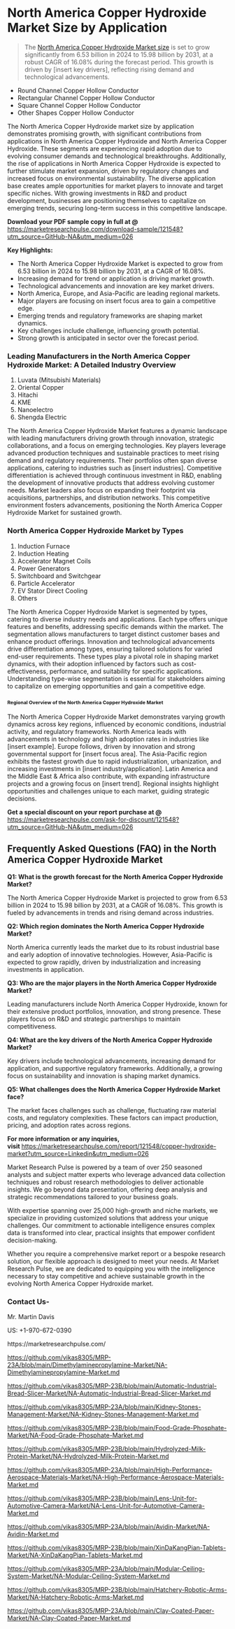 <h1>North America Copper Hydroxide Market&nbsp;Size by Application</h1><blockquote><p>The <a href="https://marketresearchpulse.com/download-sample/121548?utm_source=GitHub-NA&amp;utm_medium=026">North America Copper Hydroxide Market size</a> is set to grow significantly from 6.53 billion in 2024 to 15.98 billion by 2031, at a robust CAGR of 16.08% during the forecast period. This growth is driven by [insert key drivers], reflecting rising demand and technological advancements.</p></blockquote><ul><li>Round Channel Copper Hollow Conductor<li> Rectangular Channel Copper Hollow Conductor<li> Square Channel Copper Hollow Conductor<li> Other Shapes Copper Hollow Conductor</li></ul><p>The North America Copper Hydroxide market size by application demonstrates promising growth, with significant contributions from applications in North America Copper Hydroxide and North America Copper Hydroxide. These segments are experiencing rapid adoption due to evolving consumer demands and technological breakthroughs. Additionally, the rise of applications in North America Copper Hydroxide is expected to further stimulate market expansion, driven by regulatory changes and increased focus on environmental sustainability. The diverse application base creates ample opportunities for market players to innovate and target specific niches. With growing investments in R&D and product development, businesses are positioning themselves to capitalize on emerging trends, securing long-term success in this competitive landscape.</p><p><strong>Download your PDF sample copy in full at @ </strong><a href="https://marketresearchpulse.com/download-sample/121548?utm_source=GitHub-NA&amp;utm_medium=026">https://marketresearchpulse.com/download-sample/121548?utm_source=GitHub-NA&amp;utm_medium=026</a></p><p><strong>Key Highlights: </strong></p><ul><li>The North America Copper Hydroxide Market is expected to grow from 6.53 billion in 2024 to 15.98 billion by 2031, at a CAGR of 16.08%.</li><li>Increasing demand for trend or application is driving market growth.</li><li>Technological advancements and innovation are key market drivers.</li><li>North America, Europe, and Asia-Pacific are leading regional markets.</li><li>Major players are focusing on insert focus area to gain a competitive edge.</li><li>Emerging trends and regulatory frameworks are shaping market dynamics.</li><li>Key challenges include challenge, influencing growth potential.</li><li>Strong growth is anticipated in sector over the forecast period.</li></ul><h3>Leading Manufacturers in the North America Copper Hydroxide Market: A Detailed Industry Overview</h3><ol><li>Luvata (Mitsubishi Materials)</li><li>Oriental Copper</li><li>Hitachi</li><li>KME</li><li>Nanoelectro</li><li>Shengda Electric</li></ol><div class="flex max-w-full flex-col flex-grow"><div class="min-h-8 text-message flex w-full flex-col items-end gap-2 whitespace-normal break-words [.text-message+&amp;]:mt-5" dir="auto" data-message-author-role="assistant" data-message-id="fd8432e4-4910-450d-b182-61b7bfb0a01f" data-message-model-slug="gpt-4o"><div class="flex w-full flex-col gap-1 empty:hidden first:pt-[3px]"><div class="markdown prose w-full break-words dark:prose-invert light"><p>The North America Copper Hydroxide Market features a dynamic landscape with leading manufacturers driving growth through innovation, strategic collaborations, and a focus on emerging technologies. Key players leverage advanced production techniques and sustainable practices to meet rising demand and regulatory requirements. Their portfolios often span diverse applications, catering to industries such as [insert industries]. Competitive differentiation is achieved through continuous investment in R&amp;D, enabling the development of innovative products that address evolving customer needs. Market leaders also focus on expanding their footprint via acquisitions, partnerships, and distribution networks. This competitive environment fosters advancements, positioning the North America Copper Hydroxide Market for sustained growth.</p></div></div></div></div><h3>North America Copper Hydroxide Market by Types</h3><ol><li>Induction Furnace<li> Induction Heating<li> Accelerator Magnet Coils<li> Power Generators<li> Switchboard and Switchgear<li> Particle Accelerator<li> EV Stator Direct Cooling<li> Others</li></ol><div class="flex max-w-full flex-col flex-grow"><div class="min-h-8 text-message flex w-full flex-col items-end gap-2 whitespace-normal break-words [.text-message+&amp;]:mt-5" dir="auto" data-message-author-role="assistant" data-message-id="084470be-0bb7-4664-bddf-5156b4f41249" data-message-model-slug="gpt-4o-mini"><div class="flex w-full flex-col gap-1 empty:hidden first:pt-[3px]"><div class="markdown prose w-full break-words dark:prose-invert light"><p>The North America Copper Hydroxide Market is segmented by types, catering to diverse industry needs and applications. Each type offers unique features and benefits, addressing specific demands within the market. The segmentation allows manufacturers to target distinct customer bases and enhance product offerings. Innovation and technological advancements drive differentiation among types, ensuring tailored solutions for varied end-user requirements. These types play a pivotal role in shaping market dynamics, with their adoption influenced by factors such as cost-effectiveness, performance, and suitability for specific applications. Understanding type-wise segmentation is essential for stakeholders aiming to capitalize on emerging opportunities and gain a competitive edge.</p></div></div></div></div><h3><span style="font-size: 11px;">Regional Overview of the North America Copper Hydroxide Market</span></h3><div class="flex max-w-full flex-col flex-grow"><div class="min-h-8 text-message flex w-full flex-col items-end gap-2 whitespace-normal break-words [.text-message+&amp;]:mt-5" dir="auto" data-message-author-role="assistant" data-message-id="e9038762-ce64-4e30-91c9-9bd413514231" data-message-model-slug="gpt-4o-mini"><div class="flex w-full flex-col gap-1 empty:hidden first:pt-[3px]"><div class="markdown prose w-full break-words dark:prose-invert light"><p>The North America Copper Hydroxide Market demonstrates varying growth dynamics across key regions, influenced by economic conditions, industrial activity, and regulatory frameworks. North America leads with advancements in technology and high adoption rates in industries like [insert example]. Europe follows, driven by innovation and strong governmental support for [insert focus area]. The Asia-Pacific region exhibits the fastest growth due to rapid industrialization, urbanization, and increasing investments in [insert industry/application]. Latin America and the Middle East &amp; Africa also contribute, with expanding infrastructure projects and a growing focus on [insert trend]. Regional insights highlight opportunities and challenges unique to each market, guiding strategic decisions.</p></div></div></div></div><p><strong>Get a special discount on your report purchase at @ </strong><a href="https://marketresearchpulse.com/ask-for-discount/121548?utm_source=GitHub-NA&amp;utm_medium=026">https://marketresearchpulse.com/ask-for-discount/121548?utm_source=GitHub-NA&amp;utm_medium=026</a></p><h2>Frequently Asked Questions (FAQ) in the North America Copper Hydroxide Market</h2><p><strong>Q1: What is the growth forecast for the North America Copper Hydroxide Market?</strong></p><p>The North America Copper Hydroxide Market is projected to grow from 6.53 billion in 2024 to 15.98 billion by 2031, at a CAGR of 16.08%. This growth is fueled by advancements in trends and rising demand across industries.</p><p><strong>Q2: Which region dominates the North America Copper Hydroxide Market?</strong></p><p>North America currently leads the market due to its robust industrial base and early adoption of innovative technologies. However, Asia-Pacific is expected to grow rapidly, driven by industrialization and increasing investments in application.</p><p><strong>Q3: Who are the major players in the North America Copper Hydroxide Market?</strong></p><p>Leading manufacturers include North America Copper Hydroxide, known for their extensive product portfolios, innovation, and strong presence. These players focus on R&amp;D and strategic partnerships to maintain competitiveness.</p><p><strong>Q4: What are the key drivers of the North America Copper Hydroxide Market?</strong></p><p>Key drivers include technological advancements, increasing demand for application, and supportive regulatory frameworks. Additionally, a growing focus on sustainability and innovation is shaping market dynamics.</p><p><strong>Q5: What challenges does the North America Copper Hydroxide Market face?</strong></p><p>The market faces challenges such as challenge, fluctuating raw material costs, and regulatory complexities. These factors can impact production, pricing, and adoption rates across regions.</p><p><strong>For more information or any inquiries, visit&nbsp;</strong><a href="https://marketresearchpulse.com/report/121548/copper-hydroxide-market?utm_source=Linkedin&utm_medium=026">https://marketresearchpulse.com/report/121548/copper-hydroxide-market?utm_source=Linkedin&utm_medium=026</a></p><p>Market Research Pulse is powered by a team of over 250 seasoned analysts and subject matter experts who leverage advanced data collection techniques and robust research methodologies to deliver actionable insights. We go beyond data presentation, offering deep analysis and strategic recommendations tailored to your business goals.</p><p>With expertise spanning over 25,000 high-growth and niche markets, we specialize in providing customized solutions that address your unique challenges. Our commitment to actionable intelligence ensures complex data is transformed into clear, practical insights that empower confident decision-making.</p><p>Whether you require a comprehensive market report or a bespoke research solution, our flexible approach is designed to meet your needs. At Market Research Pulse, we are dedicated to equipping you with the intelligence necessary to stay competitive and achieve sustainable growth in the evolving North America Copper Hydroxide market.</p><h3><strong>Contact Us-</strong></h3><p>Mr. Martin Davis</p><p>US: +1-970-672-0390</p><p>https://marketresearchpulse.com/</p><p><a href="https://github.com/vikas8305/MRP-23A/blob/main/Dimethylaminepropylamine-Market/NA-Dimethylaminepropylamine-Market.md">https://github.com/vikas8305/MRP-23A/blob/main/Dimethylaminepropylamine-Market/NA-Dimethylaminepropylamine-Market.md</a></p><p><a href="https://github.com/vikas8305/MRP-23B/blob/main/Automatic-Industrial-Bread-Slicer-Market/NA-Automatic-Industrial-Bread-Slicer-Market.md">https://github.com/vikas8305/MRP-23B/blob/main/Automatic-Industrial-Bread-Slicer-Market/NA-Automatic-Industrial-Bread-Slicer-Market.md</a></p><p><a href="https://github.com/vikas8305/MRP-23A/blob/main/Kidney-Stones-Management-Market/NA-Kidney-Stones-Management-Market.md">https://github.com/vikas8305/MRP-23A/blob/main/Kidney-Stones-Management-Market/NA-Kidney-Stones-Management-Market.md</a></p><p><a href="https://github.com/vikas8305/MRP-23B/blob/main/Food-Grade-Phosphate-Market/NA-Food-Grade-Phosphate-Market.md">https://github.com/vikas8305/MRP-23B/blob/main/Food-Grade-Phosphate-Market/NA-Food-Grade-Phosphate-Market.md</a></p><p><a href="https://github.com/vikas8305/MRP-23B/blob/main/Hydrolyzed-Milk-Protein-Market/NA-Hydrolyzed-Milk-Protein-Market.md">https://github.com/vikas8305/MRP-23B/blob/main/Hydrolyzed-Milk-Protein-Market/NA-Hydrolyzed-Milk-Protein-Market.md</a></p><p><a href="https://github.com/vikas8305/MRP-23A/blob/main/High-Performance-Aerospace-Materials-Market/NA-High-Performance-Aerospace-Materials-Market.md">https://github.com/vikas8305/MRP-23A/blob/main/High-Performance-Aerospace-Materials-Market/NA-High-Performance-Aerospace-Materials-Market.md</a></p><p><a href="https://github.com/vikas8305/MRP-23B/blob/main/Lens-Unit-for-Automotive-Camera-Market/NA-Lens-Unit-for-Automotive-Camera-Market.md">https://github.com/vikas8305/MRP-23B/blob/main/Lens-Unit-for-Automotive-Camera-Market/NA-Lens-Unit-for-Automotive-Camera-Market.md</a></p><p><a href="https://github.com/vikas8305/MRP-23A/blob/main/Avidin-Market/NA-Avidin-Market.md">https://github.com/vikas8305/MRP-23A/blob/main/Avidin-Market/NA-Avidin-Market.md</a></p><p><a href="https://github.com/vikas8305/MRP-23B/blob/main/XinDaKangPian-Tablets-Market/NA-XinDaKangPian-Tablets-Market.md">https://github.com/vikas8305/MRP-23B/blob/main/XinDaKangPian-Tablets-Market/NA-XinDaKangPian-Tablets-Market.md</a></p><p><a href="https://github.com/vikas8305/MRP-23A/blob/main/Modular-Ceiling-System-Market/NA-Modular-Ceiling-System-Market.md">https://github.com/vikas8305/MRP-23A/blob/main/Modular-Ceiling-System-Market/NA-Modular-Ceiling-System-Market.md</a></p><p><a href="https://github.com/vikas8305/MRP-23B/blob/main/Hatchery-Robotic-Arms-Market/NA-Hatchery-Robotic-Arms-Market.md">https://github.com/vikas8305/MRP-23B/blob/main/Hatchery-Robotic-Arms-Market/NA-Hatchery-Robotic-Arms-Market.md</a></p><p><a href="https://github.com/vikas8305/MRP-23A/blob/main/Clay-Coated-Paper-Market/NA-Clay-Coated-Paper-Market.md">https://github.com/vikas8305/MRP-23A/blob/main/Clay-Coated-Paper-Market/NA-Clay-Coated-Paper-Market.md</a></p>
